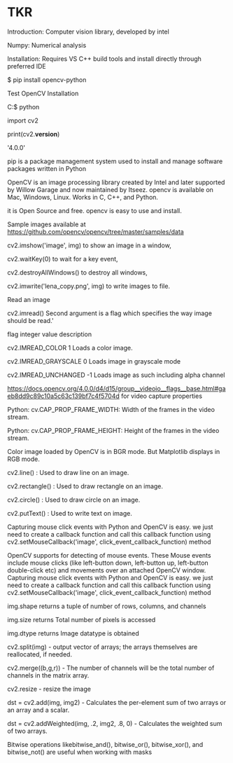 # TKR
Introduction: Computer vision library, developed by intel

Numpy: Numerical analysis

Installation: Requires VS C++ build tools and install directly through preferred IDE

$ pip install opencv-python

Test OpenCV Installation

C:\$ python

 import cv2
 
 print(cv2.__version__)
 
'4.0.0'

pip is a package management system used to install and manage software packages written in Python

OpenCV is an image processing library created by Intel and later supported by Willow Garage and now maintained by Itseez. opencv is available on Mac, Windows, Linux. Works in C, C++, and Python.

it is Open Source and free. opencv is easy to use and install.

Sample images available at https://github.com/opencv/opencv/tree/master/samples/data

cv2.imshow('image', img) to show an image in a window, 

 cv2.waitKey(0) to wait for a key event,
 
 cv2.destroyAllWindows() to destroy all windows, 
 
 cv2.imwrite('lena_copy.png', img) to write images to file.
 
 

Read an image

cv2.imread() Second argument is a flag which specifies the way image should be read.'

flag  integer value  description

cv2.IMREAD_COLOR  1  Loads a color image.

cv2.IMREAD_GRAYSCALE  0  Loads image in grayscale mode

cv2.IMREAD_UNCHANGED  -1  Loads image as such including alpha channel

https://docs.opencv.org/4.0.0/d4/d15/group__videoio__flags__base.html#gaeb8dd9c89c10a5c63c139bf7c4f5704d for video capture properties

Python: cv.CAP_PROP_FRAME_WIDTH: Width of the frames in the video stream.

Python: cv.CAP_PROP_FRAME_HEIGHT: Height of the frames in the video stream. 

Color image loaded by OpenCV is in BGR mode. But Matplotlib displays in RGB mode. 

cv2.line() : Used to draw line on an image.

cv2.rectangle() : Used to draw rectangle on an image.

cv2.circle() : Used to draw circle on an image.

cv2.putText() : Used to write text on image.

Capturing mouse click events with Python and OpenCV is easy. we just need to create a callback function and call  this callback function using cv2.setMouseCallback('image', click_event_callback_function) method


OpenCV supports for detecting of mouse events. These Mouse events include mouse clicks (like  left-button down, left-button up, left-button double-click etc) and movements over an attached OpenCV window. Capturing mouse click events with Python and OpenCV is easy. we just need to create a callback function and call  this callback function using cv2.setMouseCallback('image', click_event_callback_function) method

img.shape returns a tuple of number of rows, columns, and channels

img.size returns Total number of pixels is accessed

img.dtype returns Image datatype is obtained

cv2.split(img) - output vector of arrays; the arrays themselves are reallocated, if needed.

cv2.merge((b,g,r)) - The number of channels will be the total number of channels in the matrix array.


cv2.resize - resize the image


dst = cv2.add(img, img2) - Calculates the per-element sum of two arrays or an array and a scalar.


dst = cv2.addWeighted(img, .2, img2, .8, 0) - Calculates the weighted sum of two arrays.


Bitwise operations likebitwise_and(), bitwise_or(), bitwise_xor(), and bitwise_not() are useful when working with masks
